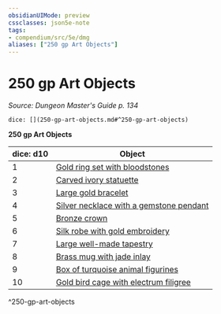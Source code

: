 ```yaml
---
obsidianUIMode: preview
cssclasses: json5e-note
tags:
- compendium/src/5e/dmg
aliases: ["250 gp Art Objects"]
---
```

# 250 gp Art Objects
*Source: Dungeon Master's Guide p. 134* 

`dice: [](250-gp-art-objects.md#^250-gp-art-objects)`

**250 gp Art Objects**

| dice: d10 | Object |
|-----------|--------|
| 1 | [Gold ring set with bloodstones](/2-Mechanics/CLI/items/gold-ring-set-with-bloodstones.md) |
| 2 | [Carved ivory statuette](/2-Mechanics/CLI/items/carved-ivory-statuette.md) |
| 3 | [Large gold bracelet](/2-Mechanics/CLI/items/large-gold-bracelet.md) |
| 4 | [Silver necklace with a gemstone pendant](/2-Mechanics/CLI/items/silver-necklace-with-a-gemstone-pendant.md) |
| 5 | [Bronze crown](/2-Mechanics/CLI/items/bronze-crown.md) |
| 6 | [Silk robe with gold embroidery](/2-Mechanics/CLI/items/silk-robe-with-gold-embroidery.md) |
| 7 | [Large well-made tapestry](/2-Mechanics/CLI/items/large-well-made-tapestry.md) |
| 8 | [Brass mug with jade inlay](/2-Mechanics/CLI/items/brass-mug-with-jade-inlay.md) |
| 9 | [Box of turquoise animal figurines](/2-Mechanics/CLI/items/box-of-turquoise-animal-figurines.md) |
| 10 | [Gold bird cage with electrum filigree](/2-Mechanics/CLI/items/gold-bird-cage-with-electrum-filigree.md) |
^250-gp-art-objects
